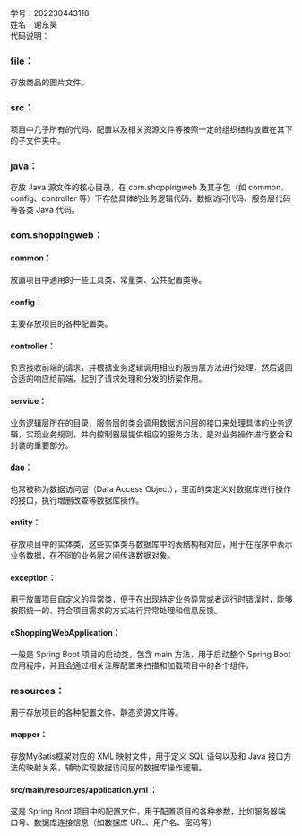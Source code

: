 学号：202230443118  
姓名：谢东昊  
代码说明：  
### file：
存放商品的图片文件。  
### src：
项目中几乎所有的代码、配置以及相关资源文件等按照一定的组织结构放置在其下的子文件夹中。  
### java：
存放 Java 源文件的核心目录，在 com.shoppingweb 及其子包（如 common、config、controller 等）下存放具体的业务逻辑代码、数据访问代码、服务层代码等各类 Java 代码。  
### com.shoppingweb：
#### common：
放置项目中通用的一些工具类、常量类、公共配置类等。
#### config：
主要存放项目的各种配置类。
#### controller：
负责接收前端的请求，并根据业务逻辑调用相应的服务层方法进行处理，然后返回合适的响应给前端，起到了请求处理和分发的桥梁作用。
#### service：
业务逻辑层所在的目录，服务层的类会调用数据访问层的接口来处理具体的业务逻辑，实现业务规则，并向控制器层提供相应的服务方法，是对业务操作进行整合和封装的重要部分。
#### dao：
也常被称为数据访问层（Data Access Object），里面的类定义对数据库进行操作的接口，执行增删改查等数据库操作。
#### entity：
存放项目中的实体类，这些实体类与数据库中的表结构相对应，用于在程序中表示业务数据，在不同的业务层之间传递数据对象。
#### exception：
用于放置项目自定义的异常类，便于在出现特定业务异常或者运行时错误时，能够按照统一的、符合项目需求的方式进行异常处理和信息反馈。
#### cShoppingWebApplication：
一般是 Spring Boot 项目的启动类，包含 main 方法，用于启动整个 Spring Boot 应用程序，并且会通过相关注解配置来扫描和加载项目中的各个组件。
### resources：
用于存放项目的各种配置文件、静态资源文件等。
#### mapper：
存放MyBatis框架对应的 XML 映射文件，用于定义 SQL 语句以及和 Java 接口方法的映射关系，辅助实现数据访问层的数据库操作逻辑。
#### src/main/resources/application.yml ：
这是 Spring Boot 项目中的配置文件，用于配置项目的各种参数，比如服务器端口号、数据库连接信息（如数据库 URL、用户名、密码等）
